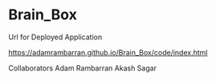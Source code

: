# Brain_Box

Url for Deployed Application

https://adamrambarran.github.io/Brain_Box/code/index.html

Collaborators 
Adam Rambarran
Akash Sagar
